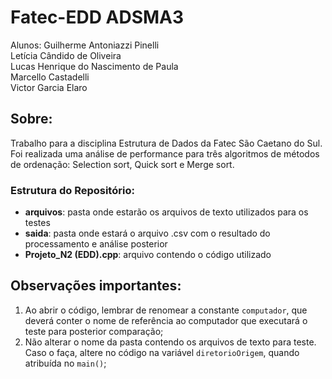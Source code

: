 # Fatec-EDD ADSMA3

Alunos:
Guilherme Antoniazzi Pinelli  
Letícia Cândido de Oliveira  
Lucas Henrique do Nascimento de Paula  
Marcello Castadelli  
Victor Garcia Elaro


## Sobre:
Trabalho para a disciplina Estrutura de Dados da Fatec São Caetano do Sul. Foi realizada uma análise de performance para três algoritmos de métodos de ordenação: Selection sort, Quick sort e Merge sort.

### Estrutura do Repositório:
* **arquivos**: pasta onde estarão os arquivos de texto utilizados para os testes
* **saida**: pasta onde estará o arquivo .csv com o resultado do processamento e análise posterior
* **Projeto_N2 (EDD).cpp**: arquivo contendo o código utilizado

## Observações importantes:
1. Ao abrir o código, lembrar de renomear a constante `computador`, que deverá conter o nome de referência ao computador que executará o teste para posterior comparação;
2. Não alterar o nome da pasta contendo os arquivos de texto para teste. Caso o faça, altere no código na variável `diretorioOrigem`, quando atribuída no `main()`;  